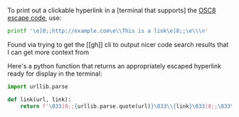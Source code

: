 To print out a clickable hyperlink in a [terminal that supports] the [OSC8 escape code](https://gist.github.com/egmontkob/eb114294efbcd5adb1944c9f3cb5feda), use:

```bash
printf '\e]8;;http://example.com\e\\This is a link\e]8;;\e\\\n'
```

Found via trying to get the [[gh]] cli to output nicer code search results that I can get more context from

Here's a python function that returns an appropriately escaped hyperlink ready for display in the terminal:

```python
import urllib.parse

def link(url, link):
    return f'\033]8;;{urllib.parse.quote(url)}\033\\{link}\033]8;;\033\\'
```
